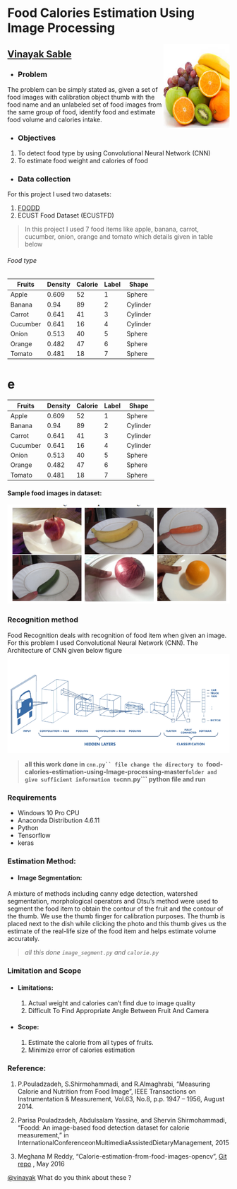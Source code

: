 
# Food Calories Estimation Using Image Processing
<img src="1.jpg" alt="python" width="150" height="190" align="right">

## [Vinayak Sable](https://www.linkedin.com/in/vinayak-sable-675502131) 

+ ###  Problem
 The problem can be simply stated as, given a set of food images with calibration object thumb with the food name and an unlabeled set of food images from the same group of food, identify food and estimate food volume and calories intake.
+ ### Objectives
 1.	To detect food type by using Convolutional Neural Network (CNN)
 2.	To estimate food weight and calories of food

+ ### Data collection
For this project I used two datasets:
1. [FOODD](http://www.site.uottawa.ca/~shervin/food/)
2. ECUST Food Dataset (ECUSTFD)
  >In this project I used 7 food items like apple, banana, carrot, cucumber, onion, orange and tomato which details given in table below
  ###### Food type
| Fruits  | Density | Calorie| Label |	Shape   |
|---------|---------|--------|-------|---------|
| Apple   | 0.609   | 52     | 1     | Sphere  | 
| Banana  | 0.94    | 89     | 2     | Cylinder|
| Carrot  | 0.641   | 41     | 3     | Cylinder|
| Cucumber| 0.641   | 16     | 4     | Cylinder|
| Onion   | 0.513   | 40     | 5     | Sphere  |
| Orange  | 0.482   | 47     | 6     | Sphere  |
| Tomato  | 0.481   | 18     | 7     | Sphere  |

# e

| Fruits  | Density |	Calorie| Label |	Shape   |
|---------|---------|--------|-------|---------|
| Apple   | 0.609   | 52     | 1     | Sphere  | 
| Banana  |	0.94    |	89     |	2     |	Cylinder|
| Carrot  |	0.641   |	41     | 3     | Cylinder|
| Cucumber|	0.641   | 16    	| 4     |	Cylinder|
| Onion   | 0.513   |	40     |	5     |	Sphere  |
| Orange 	| 0.482   |	47     |	6     |	Sphere  |
| Tomato 	| 0.481   | 18     |	7     |	Sphere  |
#### Sample food images in dataset:

<img src="2.PNG" alt="python" width="615" height="224" align="centre">


### Recognition method
Food Recognition deals with recognition of food item when given an image. For this problem I used Convolutional Neural Network (CNN). The Architecture of  CNN given below figure 
<img src="3.png" alt="python" width="615" height="224" align="centre">
> **all this work done in ```cnn.py`` file
change the directory to ```food-calories-estimation-using-Image-processing-master``` folder and give sufficient information to ```cnn.py``` python file and run**



### Requirements
+ Windows 10 Pro CPU 
+ Anaconda Distribution 4.6.11
+ Python
+ Tensorflow 
+ keras 






### Estimation Method:
+ #### Image Segmentation:
A mixture of methods including canny edge detection, watershed segmentation, morphological operators and Otsu’s method were used to segment the food item to obtain the contour of the fruit and the contour of the thumb. We use the thumb finger for calibration purposes. The thumb is placed next to the dish while clicking the photo and this thumb gives us the estimate of the real-life size of the food item and helps estimate volume accurately.
> *all this done ```image_segment.py``` and ```calorie.py```*





### Limitation and Scope
+ #### Limitations:
    1.	Actual weight and calories can’t find due to image quality
    2.	Difficult To Find Appropriate Angle Between Fruit And Camera
    
+ #### Scope:
    1.	Estimate the calorie from all types of fruits.
    2.	Minimize error of calories estimation
    
### Reference:
   1. P.Pouladzadeh, S.Shirmohammadi, and R.Almaghrabi, “Measuring Calorie and Nutrition from Food Image”, IEEE Transactions on Instrumentation & Measurement, Vol.63, No.8, p.p. 1947 – 1956, August 2014.

   2. Parisa Pouladzadeh, Abdulsalam Yassine, and Shervin Shirmohammadi, “Foodd: An image-based food detection dataset for calorie measurement,” in InternationalConferenceonMultimediaAssistedDietaryManagement, 2015

   3. Meghana M Reddy, “Calorie-estimation-from-food-images-opencv”, [Git repo](https://github.com/meghanamreddy/Calorie-estimation-from-food-images-OpenCV) , May 2016




<a href="mailto:vinayak.sable.56@gmail.com">@vinayak</a> What do you think about these ?
